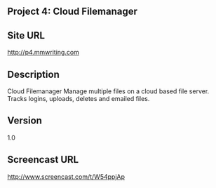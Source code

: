 ## Project 4: Cloud Filemanager 

## Site URL

http://p4.mmwriting.com

## Description

Cloud Filemanager
 Manage multiple files on a cloud based file
server. Tracks logins, uploads, deletes and
emailed files.

## Version
1.0

## Screencast URL 
http://www.screencast.com/t/W54ppjAp


